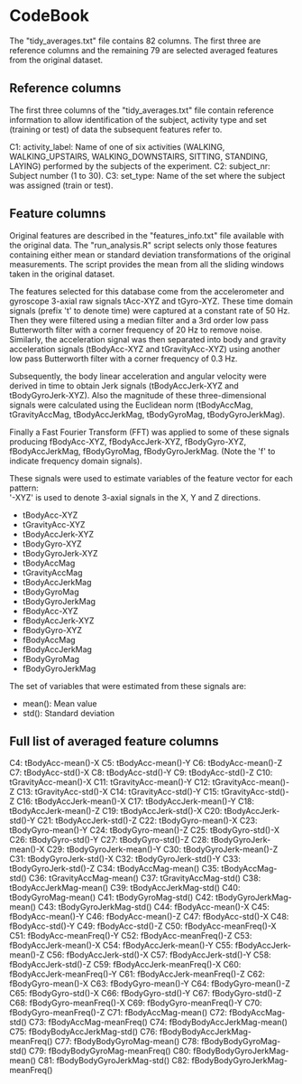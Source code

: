 # CodeBook

The "tidy_averages.txt" file contains 82 columns. The first three are reference columns and the remaining 79 are selected averaged features from the original dataset. 

## Reference columns

The first three columns of the "tidy_averages.txt" file contain reference information to allow identification of the subject, activity type and set (training or test) of data the subsequent features refer to. 

C1: activity_label: Name of one of six activities (WALKING, WALKING_UPSTAIRS, WALKING_DOWNSTAIRS, SITTING, STANDING, LAYING) performed by the subjects of the experiment. 
C2: subject_nr: Subject number (1 to 30).
C3: set_type: Name of the set where the subject was assigned (train or test). 


## Feature columns

Original features are described in the "features_info.txt" file available with the original data. The "run_analysis.R" script selects only those features containing either mean or standard deviation transformations of the original measurements. The script provides the mean from all the sliding windows taken in the original dataset. 

The features selected for this database come from the accelerometer and gyroscope 3-axial raw signals tAcc-XYZ and tGyro-XYZ. These time domain signals (prefix 't' to denote time) were captured at a constant rate of 50 Hz. Then they were filtered using a median filter and a 3rd order low pass Butterworth filter with a corner frequency of 20 Hz to remove noise. Similarly, the acceleration signal was then separated into body and gravity acceleration signals (tBodyAcc-XYZ and tGravityAcc-XYZ) using another low pass Butterworth filter with a corner frequency of 0.3 Hz. 

Subsequently, the body linear acceleration and angular velocity were derived in time to obtain Jerk signals (tBodyAccJerk-XYZ and tBodyGyroJerk-XYZ). Also the magnitude of these three-dimensional signals were calculated using the Euclidean norm (tBodyAccMag, tGravityAccMag, tBodyAccJerkMag, tBodyGyroMag, tBodyGyroJerkMag). 

Finally a Fast Fourier Transform (FFT) was applied to some of these signals producing fBodyAcc-XYZ, fBodyAccJerk-XYZ, fBodyGyro-XYZ, fBodyAccJerkMag, fBodyGyroMag, fBodyGyroJerkMag. (Note the 'f' to indicate frequency domain signals). 

These signals were used to estimate variables of the feature vector for each pattern:  
'-XYZ' is used to denote 3-axial signals in the X, Y and Z directions.

* tBodyAcc-XYZ
* tGravityAcc-XYZ
* tBodyAccJerk-XYZ
* tBodyGyro-XYZ
* tBodyGyroJerk-XYZ
* tBodyAccMag
* tGravityAccMag
* tBodyAccJerkMag
* tBodyGyroMag
* tBodyGyroJerkMag
* fBodyAcc-XYZ
* fBodyAccJerk-XYZ
* fBodyGyro-XYZ
* fBodyAccMag
* fBodyAccJerkMag
* fBodyGyroMag
* fBodyGyroJerkMag

The set of variables that were estimated from these signals are: 

* mean(): Mean value
* std(): Standard deviation
 
## Full list of averaged feature columns

C4: tBodyAcc-mean()-X
C5: tBodyAcc-mean()-Y
C6: tBodyAcc-mean()-Z
C7: tBodyAcc-std()-X
C8: tBodyAcc-std()-Y
C9: tBodyAcc-std()-Z
C10: tGravityAcc-mean()-X
C11: tGravityAcc-mean()-Y
C12: tGravityAcc-mean()-Z
C13: tGravityAcc-std()-X
C14: tGravityAcc-std()-Y
C15: tGravityAcc-std()-Z
C16: tBodyAccJerk-mean()-X
C17: tBodyAccJerk-mean()-Y
C18: tBodyAccJerk-mean()-Z
C19: tBodyAccJerk-std()-X
C20: tBodyAccJerk-std()-Y
C21: tBodyAccJerk-std()-Z
C22: tBodyGyro-mean()-X
C23: tBodyGyro-mean()-Y
C24: tBodyGyro-mean()-Z
C25: tBodyGyro-std()-X
C26: tBodyGyro-std()-Y
C27: tBodyGyro-std()-Z
C28: tBodyGyroJerk-mean()-X
C29: tBodyGyroJerk-mean()-Y
C30: tBodyGyroJerk-mean()-Z
C31: tBodyGyroJerk-std()-X
C32: tBodyGyroJerk-std()-Y
C33: tBodyGyroJerk-std()-Z
C34: tBodyAccMag-mean()
C35: tBodyAccMag-std()
C36: tGravityAccMag-mean()
C37: tGravityAccMag-std()
C38: tBodyAccJerkMag-mean()
C39: tBodyAccJerkMag-std()
C40: tBodyGyroMag-mean()
C41: tBodyGyroMag-std()
C42: tBodyGyroJerkMag-mean()
C43: tBodyGyroJerkMag-std()
C44: fBodyAcc-mean()-X
C45: fBodyAcc-mean()-Y
C46: fBodyAcc-mean()-Z
C47: fBodyAcc-std()-X
C48: fBodyAcc-std()-Y
C49: fBodyAcc-std()-Z
C50: fBodyAcc-meanFreq()-X
C51: fBodyAcc-meanFreq()-Y
C52: fBodyAcc-meanFreq()-Z
C53: fBodyAccJerk-mean()-X
C54: fBodyAccJerk-mean()-Y
C55: fBodyAccJerk-mean()-Z
C56: fBodyAccJerk-std()-X
C57: fBodyAccJerk-std()-Y
C58: fBodyAccJerk-std()-Z
C59: fBodyAccJerk-meanFreq()-X
C60: fBodyAccJerk-meanFreq()-Y
C61: fBodyAccJerk-meanFreq()-Z
C62: fBodyGyro-mean()-X
C63: fBodyGyro-mean()-Y
C64: fBodyGyro-mean()-Z
C65: fBodyGyro-std()-X
C66: fBodyGyro-std()-Y
C67: fBodyGyro-std()-Z
C68: fBodyGyro-meanFreq()-X
C69: fBodyGyro-meanFreq()-Y
C70: fBodyGyro-meanFreq()-Z
C71: fBodyAccMag-mean()
C72: fBodyAccMag-std()
C73: fBodyAccMag-meanFreq()
C74: fBodyBodyAccJerkMag-mean()
C75: fBodyBodyAccJerkMag-std()
C76: fBodyBodyAccJerkMag-meanFreq()
C77: fBodyBodyGyroMag-mean()
C78: fBodyBodyGyroMag-std()
C79: fBodyBodyGyroMag-meanFreq()
C80: fBodyBodyGyroJerkMag-mean()
C81: fBodyBodyGyroJerkMag-std()
C82: fBodyBodyGyroJerkMag-meanFreq()
